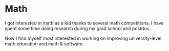 # Math

I got interested in math as a kid thanks to several math competitions.
I have spent some time doing research during my grad school and postdoc.

Now I find myself most interested in working on improving university-level math education and math \& software. 
